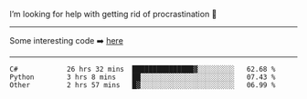 I’m looking for help with getting rid of procrastination 🤔

-----

Some interesting code :arrow_right: [here](https://github.com/zhen8838/playground)

-----

<!--START_SECTION:waka-->

```text
C#            26 hrs 32 mins  ███████████████▓░░░░░░░░░   62.68 %
Python        3 hrs 8 mins    ██░░░░░░░░░░░░░░░░░░░░░░░   07.43 %
Other         2 hrs 57 mins   █▓░░░░░░░░░░░░░░░░░░░░░░░   06.99 %
```

<!--END_SECTION:waka-->

<!--
**zhen8838/zhen8838** is a ✨ _special_ ✨ repository because its `README.md` (this file) appears on your GitHub profile.

Here are some ideas to get you started:

- 🔭 I’m currently working on ...
- 🌱 I’m currently learning ...
- 👯 I’m looking to collaborate on ...
 ...
- 💬 Ask me about ...
- 📫 How to reach me: ...
- 😄 Pronouns: ...
- ⚡ Fun fact: ...
-->
